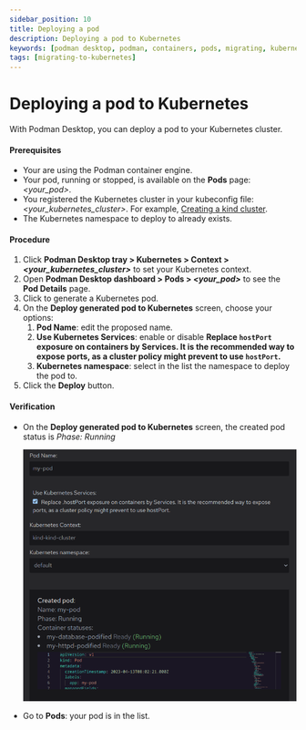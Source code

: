 ```yaml
---
sidebar_position: 10
title: Deploying a pod
description: Deploying a pod to Kubernetes
keywords: [podman desktop, podman, containers, pods, migrating, kubernetes]
tags: [migrating-to-kubernetes]
---
```


# Deploying a pod to Kubernetes

With Podman Desktop, you can deploy a pod to your Kubernetes cluster.

#### Prerequisites

- Your are using the Podman container engine.
- Your pod, running or stopped, is available on the **Pods** page: _<your_pod>_.
- You registered the Kubernetes cluster in your kubeconfig file: _<your_kubernetes_cluster>_. For example, [Creating a kind cluster](../onboarding/kubernetes/kind/creating-a-kind-cluster).
- The Kubernetes namespace to deploy to already exists.

#### Procedure

1. Click **Podman Desktop tray > Kubernetes > Context > _<your_kubernetes_cluster>_** to set your Kubernetes context.
1. Open **Podman Desktop dashboard > <icon icon="fa-solid fa-cubes" size="lg" /> Pods > _<your_pod>_** to see the **Pod Details** page.
1. Click <icon icon="fa-solid fa-rocket" size="lg" /> to generate a Kubernetes pod.
1. On the **Deploy generated pod to Kubernetes** screen, choose your options:
   1. **Pod Name**: edit the proposed name.
   1. **Use Kubernetes Services**: enable or disable **Replace `hostPort` exposure on containers by Services. It is the recommended way to expose ports, as a cluster policy might prevent to use `hostPort`.**
   1. **Kubernetes namespace**: select in the list the namespace to deploy the pod to.
1. Click the **<icon icon="fa-solid fa-rocket" size="lg" /> Deploy** button.

#### Verification

- On the **Deploy generated pod to Kubernetes** screen, the created pod status is _Phase: Running_

  ![Deplying a pod](img/deploying-a-pod.png)

- Go to **Pods**: your pod is in the list.
